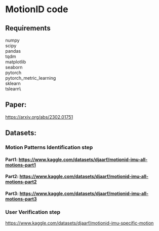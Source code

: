 # MotionID code

## Requirements
numpy\
scipy\
pandas\
tqdm\
matplotlib\
seaborn\
pytorch\
pytorch_metric_learning\
sklearn\
tslearn\

## Paper:
https://arxiv.org/abs/2302.01751

## Datasets:
### Motion Patterns Identification step
#### Part1: https://www.kaggle.com/datasets/djaarf/motionid-imu-all-motions-part1
#### Part2: https://www.kaggle.com/datasets/djaarf/motionid-imu-all-motions-part2
#### Part3: https://www.kaggle.com/datasets/djaarf/motionid-imu-all-motions-part3
### User Verification step
https://www.kaggle.com/datasets/djaarf/motionid-imu-specific-motion


